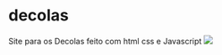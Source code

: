 # decolas
Site para os Decolas feito com html css e Javascript
<img src="https://paste.pics/a5e310940a5385191854bf108a277f95"/>
